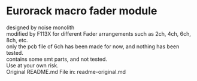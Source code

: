 # Eurorack macro fader module
designed by noise monolith\
modified by F113X for different Fader arrangements such as 2ch, 4ch, 6ch, 8ch, etc.\
only the pcb file of 6ch has been made for now, and nothing has been tested.\
contains some smt parts, and not tested.\
Use at your own risk.\
Original README.md File in: readme-original.md
